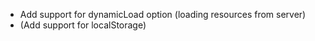 - Add support for dynamicLoad option (loading resources from server)
- (Add support for localStorage)

